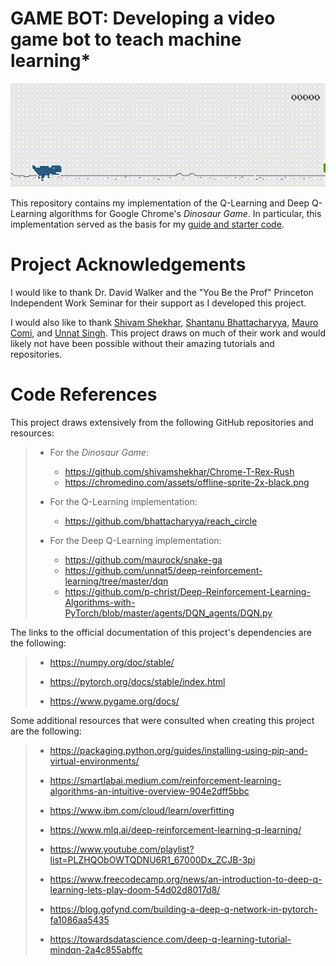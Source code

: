 <!-- omit in toc -->
# GAME BOT: Developing a video game bot to teach machine learning*  

![Here's a dino trained with the Deep Q-Learning algorithm!](/assets/dino_game_dql.gif "Dino with Deep Q-Learning!")

This repository contains my implementation of the Q-Learning and Deep Q-Learning algorithms for
Google Chrome's *Dinosaur Game*. In particular, this implementation served as the basis for my
[guide and starter code](https://github.com/EpiTorres/dino-game-rl).

# Project Acknowledgements

I would like to thank Dr. David Walker and the "You Be the Prof"
Princeton Independent Work Seminar for their support as I developed
this project.

I would also like to thank [Shivam Shekhar](https://github.com/shivamshekhar/Chrome-T-Rex-Rush), 
[Shantanu Bhattacharyya](https://github.com/bhattacharyya/reach_circle), 
[Mauro Comi](https://github.com/maurock/snake-ga),
and [Unnat Singh](https://github.com/unnat5/deep-reinforcement-learning/tree/master/dqn).
This project draws on much of their work and would likely not have
been possible without their amazing tutorials and repositories.

# Code References

This project draws extensively from the following GitHub
repositories and resources:

> - For the *Dinosaur Game*: 
>   - https://github.com/shivamshekhar/Chrome-T-Rex-Rush
>   - https://chromedino.com/assets/offline-sprite-2x-black.png
> 
> - For the Q-Learning implementation: 
>   - https://github.com/bhattacharyya/reach_circle
>
> - For the Deep Q-Learning implementation: 
>   - https://github.com/maurock/snake-ga
>   - https://github.com/unnat5/deep-reinforcement-learning/tree/master/dqn
>   - https://github.com/p-christ/Deep-Reinforcement-Learning-Algorithms-with-PyTorch/blob/master/agents/DQN_agents/DQN.py

The links to the official documentation of this project's dependencies 
are the following:

> - https://numpy.org/doc/stable/
>
> - https://pytorch.org/docs/stable/index.html
>
> - https://www.pygame.org/docs/

Some additional resources that were consulted when creating this project
are the following:

> - https://packaging.python.org/guides/installing-using-pip-and-virtual-environments/
>
> - https://smartlabai.medium.com/reinforcement-learning-algorithms-an-intuitive-overview-904e2dff5bbc
>
> - https://www.ibm.com/cloud/learn/overfitting
> 
> - https://www.mlq.ai/deep-reinforcement-learning-q-learning/
> 
> - https://www.youtube.com/playlist?list=PLZHQObOWTQDNU6R1_67000Dx_ZCJB-3pi
>
> - https://www.freecodecamp.org/news/an-introduction-to-deep-q-learning-lets-play-doom-54d02d8017d8/
>
> - https://blog.gofynd.com/building-a-deep-q-network-in-pytorch-fa1086aa5435
>
> - https://towardsdatascience.com/deep-q-learning-tutorial-mindqn-2a4c855abffc